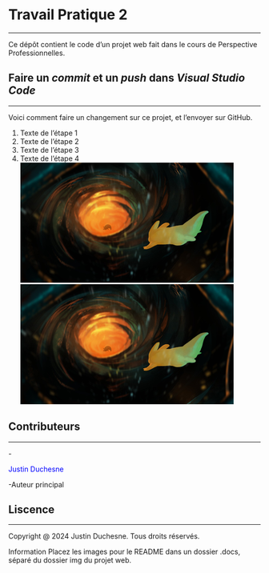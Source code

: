 # Travail Pratique 2
---
Ce dépôt contient le code d’un projet web fait dans le cours de Perspective Professionnelles.
## Faire un *commit* et un *push* dans *Visual Studio Code*
---
Voici comment faire un changement sur ce projet, et l’envoyer sur GitHub.
1. Texte de l’étape 1
2. Texte de l’étape 2
3. Texte de l’étape 3
4. Texte de l’étape 4
![TEMP](\images\dream.png "TEMP2")
![TEMP](\images\dream.png "TEMP2")
## Contributeurs
---
-<p style="color: blue;">Justin Duchesne</p>-Auteur principal
## Liscence
---
Copyright @ 2024 Justin Duchesne. Tous droits réservés.







Information
Placez les images pour le README dans un dossier .docs, séparé du dossier img du projet web.
